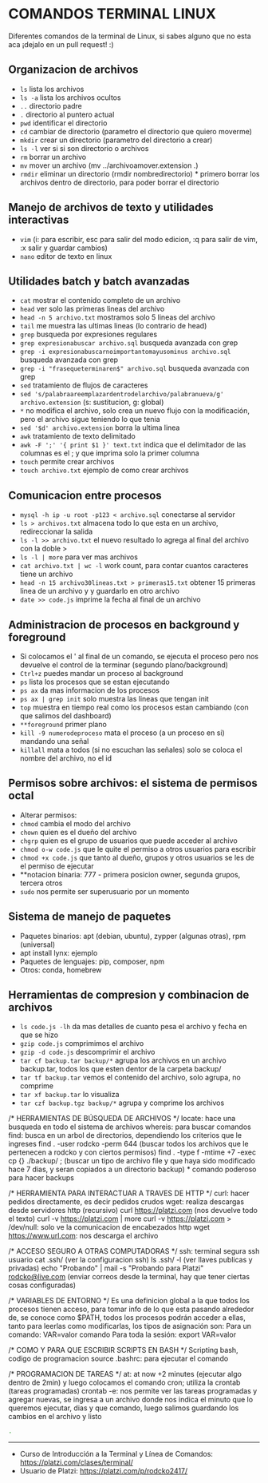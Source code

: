 # COMANDOS TERMINAL LINUX

Diferentes comandos de la terminal de Linux, si sabes alguno que no esta aca ¡dejalo en un pull request! :) 

## Organizacion de archivos
- `ls` lista los archivos
- `ls -a` lista los archivos ocultos
- `..` directorio padre
- `.` directorio al puntero actual
- `pwd` identificar el directorio
- `cd` cambiar de directorio (parametro el directorio que quiero moverme)
- `mkdir` crear un directorio (parametro del directorio a crear)
- `ls -l` ver si si son directorio o archivos
- `rm` borrar un archivo
- `mv` mover un archivo (mv ../archivoamover.extension .)
- `rmdir` eliminar un directorio (rmdir nombredirectorio) * primero borrar los archivos dentro de directorio, para poder borrar el directorio

## Manejo de archivos de texto y utilidades interactivas
- `vim` (i: para escribir, esc para salir del modo edicion, :q para salir de vim, :x salir y guardar cambios)
- `nano` editor de texto en linux

## Utilidades batch y batch avanzadas
- `cat` mostrar el contenido completo de un archivo
- `head` ver solo las primeras lineas del archivo
- `head -n 5 archivo.txt` mostramos solo 5 lineas del archivo
- `tail` me muestra las ultimas lineas (lo contrario de head)
- `grep` busqueda por expresiones regulares
- `grep expresionabuscar archivo.sql` busqueda avanzada con grep
- `grep -i expresionabuscarnoimportantomayusominus archivo.sql` busqueda avanzada con grep
- `grep -i "frasequeterminaren$" archivo.sql` busqueda avanzada con grep
- `sed` tratamiento de flujos de caracteres
- `sed 's/palabraareemplazardentrodelarchivo/palabranueva/g' archivo.extension` (s: sustitucion, g: global)
- `*` no modifica el archivo, solo crea un nuevo flujo con la modificación, pero el archivo sigue teniendo lo que tenia
- `sed '$d' archivo.extension` borra la ultima linea
- `awk` tratamiento de texto delimitado
- `awk -F ';' '{ print $1 }' text.txt` indica que el delimitador de las columnas es el ; y que imprima solo la primer columna
- `touch` permite crear archivos
- `touch archivo.txt` ejemplo de como crear archivos

## Comunicacion entre procesos
- `mysql -h ip -u root -p123 < archivo.sql` conectarse al servidor
- `ls > archivos.txt` almacena todo lo que esta en un archivo, redireccionar la salida
- `ls -l >> archivo.txt` el nuevo resultado lo agrega al final del archivo con la doble >
- `ls -l | more` para ver mas archivos
- `cat archivo.txt | wc -l` work count, para contar cuantos caracteres tiene un archivo
- `head -n 15 archivo30lineas.txt > primeras15.txt` obtener 15 primeras linea de un archivo y y guardarlo en otro archivo
- `date >> code.js` imprime la fecha al final de un archivo

## Administracion de procesos en background y foreground
- Si colocamos el ' al final de un comando, se ejecuta el proceso pero nos devuelve el control de la terminar (segundo plano/background)
- `Ctrl+z` puedes mandar un proceso al background
- `ps` lista los procesos que se estan ejecutando
- `ps ax` da mas informacion de los procesos
- `ps ax | grep init` solo muestra las lineas que tengan init
- `top` muestra en tiempo real como los procesos estan cambiando (con que salimos del dashboard)
- `**foreground` primer plano
- `kill -9 numerodeproceso` mata el proceso (a un proceso en si) mandando una señal
- `killall` mata a todos (si no escuchan las señales) solo se coloca el nombre del archivo, no el id

## Permisos sobre archivos: el sistema de permisos octal
- Alterar permisos: 
- `chmod` cambia el modo del archivo
- `chown` quien es el dueño del archivo
- `chgrp` quien es el grupo de usuarios que puede acceder al archivo
- `chmod o-w code.js` que le quite el permiso a otros usuarios para escribir
- `chmod +x code.js` que tanto al dueño, grupos y otros usuarios se les de el permiso de ejecutar
- **notacion binaria: 777 - primera posicion owner, segunda grupos, tercera otros
- `sudo` nos permite ser superusuario por un momento

## Sistema de manejo de paquetes
- Paquetes binarios: apt (debian, ubuntu), zypper (algunas otras), rpm (universal)
- apt install lynx: ejemplo
- Paquetes de lenguajes: pip, composer, npm
- Otros: conda, homebrew

## Herramientas de compresion y combinacion de archivos
- `ls code.js -lh` da mas detalles de cuanto pesa el archivo y fecha en que se hizo
- `gzip code.js` comprimimos el archivo
- `gzip -d code.js` descomprimir el archivo
- `tar cf backup.tar backup/*` agrupa los archivos en un archivo backup.tar, todos los que esten dentor de la carpeta backup/
- `tar tf backup.tar` vemos el contenido del archivo, solo agrupa, no comprime
- `tar xf backup.tar` lo visualiza
- `tar czf backup.tgz backup/*` agrupa y comprime los archivos

/* HERRAMIENTAS DE BÚSQUEDA DE ARCHIVOS */
locate: hace una busqueda en todo el sistema de archivos
whereis: para buscar comandos
find: busca en un arbol de directorios, dependiendo los criterios que le ingreses
find . -user rodcko -perm 644 (buscar todos los archivos que le pertenecen a rodcko y con ciertos permisos)
find . -type f -mtime +7 -exec cp {} ./backup/ \; (buscar un tipo de archivo file y que haya sido modificado hace 7 dias, y seran copiados a un directorio backup) * comando poderoso para hacer backups

/* HERRAMIENTA PARA INTERACTUAR A TRAVES DE HTTP */
curl: hacer pedidos directamente, es decir pedidos crudos
wget: realiza descargas desde servidores http (recursivo)
curl https://platzi.com (nos devuelve todo el texto)
curl -v https://platzi.com | more
curl -v https://platzi.com > /dev/null: solo ve la comunicacion de encabezados http
wget https://www.url.com: nos descarga el archivo

/* ACCESO SEGURO A OTRAS COMPUTADORAS */
ssh: terminal segura 
ssh usuario
cat .ssh/ (ver la configuracion ssh)
ls .ssh/ -l (ver llaves publicas y privadas)
echo "Probando" | mail -s "Probando para Platzi" rodcko@live.com (enviar correos desde la terminal, hay que tener ciertas cosas configuradas)

/* VARIABLES DE ENTORNO */
Es una definicion global a la que todos los procesos tienen acceso, para tomar info de lo que esta pasando alrededor de, se conoce como $PATH, todos los procesos podrán acceder a ellas, tanto para leerlas como modificarlas, los tipos de asignación son:
Para un comando: VAR=valor comando
Para toda la sesión: export VAR=valor

/* COMO Y PARA QUE ESCRIBIR SCRIPTS EN BASH */
Scripting bash, codigo de programacion
source .bashrc: para ejecutar el comando

/* PROGRAMACION DE TAREAS */
at: at now +2 minutes (ejecutar algo dentro de 2min) y luego colocamos el comando
cron; utiliza la crontab (tareas programadas)
crontab -e: nos permite ver las tareas programadas y agregar nuevas, se ingresa a un archivo donde nos indica el minuto que lo queremos ejecutar, dias y que comando, luego salimos guardando los cambios en el archivo y listo

```sh
.
``` 

------------
- Curso de Introducción a la Terminal y Línea de Comandos: https://platzi.com/clases/terminal/
- Usuario de Platzi: https://platzi.com/p/rodcko2417/

